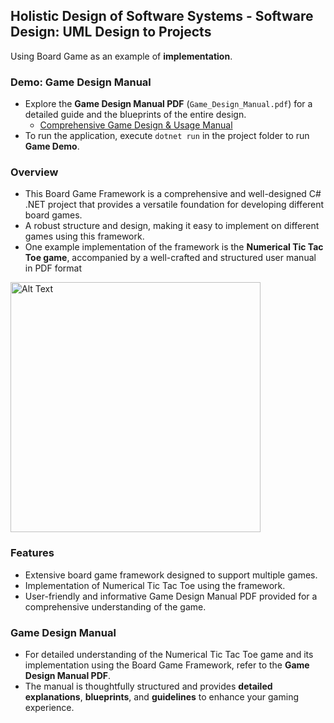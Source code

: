 ## Holistic Design of Software Systems - Software Design: UML Design to Projects

Using Board Game as an example of **implementation**.

### Demo: Game Design Manual 

- Explore the **Game Design Manual PDF** (`Game_Design_Manual.pdf`) for a detailed guide and the blueprints of the entire design.
  - [Comprehensive Game Design & Usage Manual](https://github.com/andrewtclin/board-game-framework-with-num-tic-tac-toe/blob/master/Game_Design_Manual.pdf)
- To run the application, execute `dotnet run` in the project folder to run **Game Demo**.

### Overview

- This Board Game Framework is a comprehensive and well-designed C# .NET project that provides a versatile foundation for developing different board games.
- A robust structure and design, making it easy to implement on different games using this framework.
- One example implementation of the framework is the **Numerical Tic Tac Toe game**, accompanied by a well-crafted and structured user manual in PDF format

<img src="boardgame_demo.png" alt="Alt Text" width="400" height="auto">

### Features

- Extensive board game framework designed to support multiple games.
- Implementation of Numerical Tic Tac Toe using the framework.
- User-friendly and informative Game Design Manual PDF provided for a comprehensive understanding of the game.

### Game Design Manual

- For detailed understanding of the Numerical Tic Tac Toe game and its implementation using the Board Game Framework, refer to the **Game Design Manual PDF**.
- The manual is thoughtfully structured and provides **detailed explanations**, **blueprints**, and **guidelines** to enhance your gaming experience.
